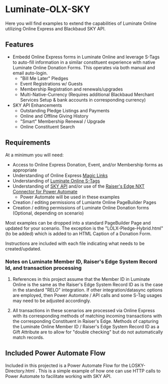 # Luminate-OLX-SKY
Here you will find examples to extend the capabilities of Luminate Online utilizing Online Express and Blackbaud SKY API.  

## Features
* Embedd Online Express forms in Luminate Online and leverage S-Tags to auto-fill information in a similar constituent experience with native Luminate Online Donation Forms.  This operates via both manual and email auto-login. 
  * "Bill Me Later" Pledges
  * Event Registrations w/ Guests
  * Membership Registration and renewals/upgrades
  * Multi-Native-Currency \(Requires additional Blackbaud Merchant Services Setup & bank accounts in corresponding currency\) 
* SKY API Enhancements
  * Outstanding Pledge Listings and Payments
  * Online and Offline Giving History
  * "Smart" Membership Renewal / Upgrade
  * Online Constituent Search

## Requirements
At a minimum you will need:
* Access to Online Express Donation, Event, and/or Membership forms as appropriate
* Understanding of Online Express [Magic Links](https://webfiles.blackbaud.com/files/support/helpfiles/onlineexpress/online-help/Content/donations-magic-links.html)
* Understanding of [Luminate Online S-Tags](https://www.blackbaud.com/support/howto/coveo/luminate-online/Subsystems/S-Tags/Concepts/Admin_S-Tags.html)
* Understanding of [SKY API](https://developer.blackbaud.com/skyapi) and/or use of the [Raiser's Edge NXT Connector for Power Automate](https://docs.blackbaud.com/microsoft-connectors-docs/microsoft-power-platform)
  * Power Automate will be used in these examples
* Creation / editing permissions of Lumiante Online PageBuilder Pages
* Creation / editing permissions of Luminate Online Donation forms \(Optional, depending on scenario\)

Most examples can be dropped into a standard PageBuilder Page and updated for your scenario.  The exception is the "LOLX-Pledge-Hybrid.html" \(to be added\) which is added to an HTML Caption of a Donation Form.  

Instructions are included with each file indicating what needs to be created/updated. 

### Notes on Luminate Member ID, Raiser's Edge System Record Id, and transaction processing
1. References in this project assume that the Member ID in Luminate Online is the same as the Raiser's Edge System Record ID as is the case in the standard "RELO" integration.  If other integration/datasync options are employed, then Power Automate / API calls and some S-Tag usages may need to be adjusted accordingly. 

2. All transactions in these scenarios are processed via Online Express with its corresponding methods of matching incoming transactions with the corresponding Constituent in Raiser's Edge. Methods of capturing the Luminate Online Member ID / Raiser's Edge System Record ID as a Gift Attribute are to allow for "double checking" but do not automatically match records. 

## Included Power Automate Flow
Included in this projected is a Power Automate Flow for the LOSKY-Directory.html .  This is a simple example of how one can use HTTP calls to Power Automate to facilitate working with SKY API. 